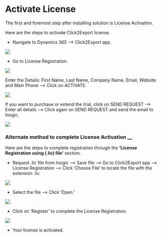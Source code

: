 # Activate License

The first and foremost step after installing solution is License Activation.

Here are the steps to activate Click2Export license.

* Navigate to Dynamics 365 --> Click2Export app.&#x20;

![](../../.gitbook/assets/2020\_05\_21\_13\_24\_35\_Sales\_Activity\_Social\_Dashboard\_Microsoft\_Dynamics\_365.png)

* Go to License Registration.

![](<../../.gitbook/assets/2020-05-21 13\_30\_00- (1).png>)

Enter the Details: First Name, Last Name, Company Name, Email, Website and Main Phone --> Click on ACTIVATE.

![](<../../.gitbook/assets/2020-05-21 13\_30\_00-.png>)

If you want to purchase or extend the trial, click on SEND REQUEST --> Enter all details --> Click again on SEND REQUEST and send the email to Inogic.

![](../../.gitbook/assets/2020\_05\_21\_13\_39\_40\_.png)

### Alternate method to complete License Activation __&#x20;

Here are the steps to complete registration through the **‘License Registration using (.lic) file’** section.

* Request .lic file from Inogic --> Save file --> Go to Click2Export app --> License Registration --> Click ‘Choose File’ to locate the file with the extension .lic

![](../../.gitbook/assets/2020\_05\_21\_13\_46\_16\_.png)

* Select the file --> Click ‘Open.’

![](<../../.gitbook/assets/2020-05-21 13\_50\_09-ikl\_\_Click2Export\_LicenseConfiguration.html - Microsoft Dynamics 365.png>)

* Click on ‘Register’ to complete the License Registration.

![](../../.gitbook/assets/2020\_05\_21\_13\_51\_53\_.png)

* Your license is activated.
